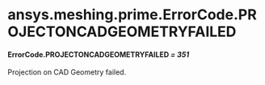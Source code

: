 # ansys.meshing.prime.ErrorCode.PROJECTONCADGEOMETRYFAILED

#### ErrorCode.PROJECTONCADGEOMETRYFAILED *= 351*

Projection on CAD Geometry failed.

<!-- !! processed by numpydoc !! -->
